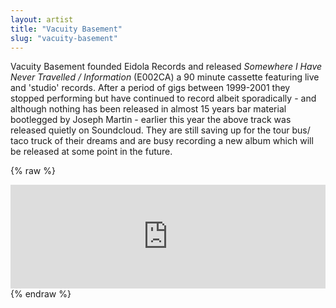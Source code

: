 ```yaml
---
layout: artist
title: "Vacuity Basement"
slug: "vacuity-basement"
---
```

Vacuity Basement founded Eidola Records and released *Somewhere I Have Never Travelled / Information* (E002CA) a 90 minute cassette featuring live and 'studio' records. After a period of gigs between 1999-2001 they stopped performing but have continued to record albeit sporadically - and although nothing has been released in almost 15 years bar material bootlegged by Joseph Martin - earlier this year the above track was released quietly on Soundcloud. They are still saving up for the tour bus/ taco truck of their dreams and are busy recording a new album which will be released at some point in the future.

{% raw %}
<iframe width="100%" height="166" scrolling="no" frameborder="no" src="https://w.soundcloud.com/player/?url=https%3A//api.soundcloud.com/tracks/92550989&amp;color=ff5500&amp;auto_play=false&amp;hide_related=false&amp;show_comments=true&amp;show_user=true&amp;show_reposts=false"></iframe>
{% endraw %}
